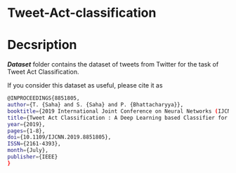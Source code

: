 # Tweet-Act-classification

# Decsription
 
 **_Dataset_** folder contains the dataset of tweets from Twitter for the task of Tweet Act Classification.

 
 
If you consider this dataset as useful, please cite it as
```bash
@INPROCEEDINGS{8851805,
author={T. {Saha} and S. {Saha} and P. {Bhattacharyya}},
booktitle={2019 International Joint Conference on Neural Networks (IJCNN)},
title={Tweet Act Classification : A Deep Learning based Classifier for Recognizing Speech Acts in Twitter},
year={2019},
pages={1-8},
doi={10.1109/IJCNN.2019.8851805},
ISSN={2161-4393},
month={July},
publisher={IEEE}
}
```
